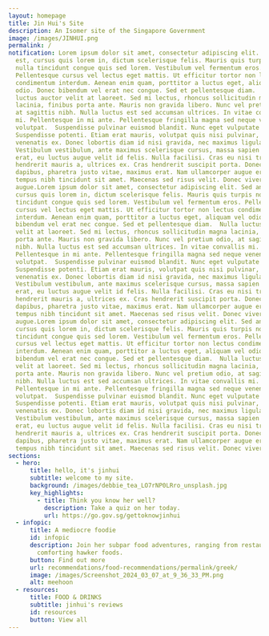 ```yaml
---
layout: homepage
title: Jin Hui's Site
description: An Isomer site of the Singapore Government
image: /images/JINHUI.png
permalink: /
notification: Lorem ipsum dolor sit amet, consectetur adipiscing elit. Sed ante
  est, cursus quis lorem in, dictum scelerisque felis. Mauris quis turpis non
  nulla tincidunt congue quis sed lorem. Vestibulum vel fermentum eros.
  Pellentesque cursus vel lectus eget mattis. Ut efficitur tortor non lectus
  condimentum interdum. Aenean enim quam, porttitor a luctus eget, aliquam vel
  odio. Donec bibendum vel erat nec congue. Sed et pellentesque diam.  Nulla
  luctus auctor velit at laoreet. Sed mi lectus, rhoncus sollicitudin magna
  lacinia, finibus porta ante. Mauris non gravida libero. Nunc vel pretium odio,
  at sagittis nibh. Nulla luctus est sed accumsan ultrices. In vitae convallis
  mi. Pellentesque in mi ante. Pellentesque fringilla magna sed neque venenatis
  volutpat.  Suspendisse pulvinar euismod blandit. Nunc eget vulputate leo.
  Suspendisse potenti. Etiam erat mauris, volutpat quis nisi pulvinar, hendrerit
  venenatis ex. Donec lobortis diam id nisi gravida, nec maximus ligula auctor.
  Vestibulum vestibulum, ante maximus scelerisque cursus, massa sapien porttitor
  erat, eu luctus augue velit id felis. Nulla facilisi. Cras eu nisi tristique,
  hendrerit mauris a, ultrices ex. Cras hendrerit suscipit porta. Donec quis ex
  dapibus, pharetra justo vitae, maximus erat. Nam ullamcorper augue erat, ac
  tempus nibh tincidunt sit amet. Maecenas sed risus velit. Donec viverra
  augue.Lorem ipsum dolor sit amet, consectetur adipiscing elit. Sed ante est,
  cursus quis lorem in, dictum scelerisque felis. Mauris quis turpis non nulla
  tincidunt congue quis sed lorem. Vestibulum vel fermentum eros. Pellentesque
  cursus vel lectus eget mattis. Ut efficitur tortor non lectus condimentum
  interdum. Aenean enim quam, porttitor a luctus eget, aliquam vel odio. Donec
  bibendum vel erat nec congue. Sed et pellentesque diam.  Nulla luctus auctor
  velit at laoreet. Sed mi lectus, rhoncus sollicitudin magna lacinia, finibus
  porta ante. Mauris non gravida libero. Nunc vel pretium odio, at sagittis
  nibh. Nulla luctus est sed accumsan ultrices. In vitae convallis mi.
  Pellentesque in mi ante. Pellentesque fringilla magna sed neque venenatis
  volutpat.  Suspendisse pulvinar euismod blandit. Nunc eget vulputate leo.
  Suspendisse potenti. Etiam erat mauris, volutpat quis nisi pulvinar, hendrerit
  venenatis ex. Donec lobortis diam id nisi gravida, nec maximus ligula auctor.
  Vestibulum vestibulum, ante maximus scelerisque cursus, massa sapien porttitor
  erat, eu luctus augue velit id felis. Nulla facilisi. Cras eu nisi tristique,
  hendrerit mauris a, ultrices ex. Cras hendrerit suscipit porta. Donec quis ex
  dapibus, pharetra justo vitae, maximus erat. Nam ullamcorper augue erat, ac
  tempus nibh tincidunt sit amet. Maecenas sed risus velit. Donec viverra
  augue.Lorem ipsum dolor sit amet, consectetur adipiscing elit. Sed ante est,
  cursus quis lorem in, dictum scelerisque felis. Mauris quis turpis non nulla
  tincidunt congue quis sed lorem. Vestibulum vel fermentum eros. Pellentesque
  cursus vel lectus eget mattis. Ut efficitur tortor non lectus condimentum
  interdum. Aenean enim quam, porttitor a luctus eget, aliquam vel odio. Donec
  bibendum vel erat nec congue. Sed et pellentesque diam.  Nulla luctus auctor
  velit at laoreet. Sed mi lectus, rhoncus sollicitudin magna lacinia, finibus
  porta ante. Mauris non gravida libero. Nunc vel pretium odio, at sagittis
  nibh. Nulla luctus est sed accumsan ultrices. In vitae convallis mi.
  Pellentesque in mi ante. Pellentesque fringilla magna sed neque venenatis
  volutpat.  Suspendisse pulvinar euismod blandit. Nunc eget vulputate leo.
  Suspendisse potenti. Etiam erat mauris, volutpat quis nisi pulvinar, hendrerit
  venenatis ex. Donec lobortis diam id nisi gravida, nec maximus ligula auctor.
  Vestibulum vestibulum, ante maximus scelerisque cursus, massa sapien porttitor
  erat, eu luctus augue velit id felis. Nulla facilisi. Cras eu nisi tristique,
  hendrerit mauris a, ultrices ex. Cras hendrerit suscipit porta. Donec quis ex
  dapibus, pharetra justo vitae, maximus erat. Nam ullamcorper augue erat, ac
  tempus nibh tincidunt sit amet. Maecenas sed risus velit. Donec viverra augue.
sections:
  - hero:
      title: hello, it's jinhui
      subtitle: welcome to my site.
      background: /images/debbie_tea_LO7rNP0LRro_unsplash.jpg
      key_highlights:
        - title: Think you know her well?
          description: Take a quiz on her today.
          url: https://go.gov.sg/gettoknowjinhui
  - infopic:
      title: A mediocre foodie
      id: infopic
      description: Join her subpar food adventures, ranging from restaurants to
        comforting hawker foods.
      button: Find out more
      url: recommendations/food-recommendations/permalink/greek/
      image: /images/Screenshot_2024_03_07_at_9_36_33_PM.png
      alt: meehoon
  - resources:
      title: FOOD & DRINKS
      subtitle: jinhui's reviews
      id: resources
      button: View all
---
```

